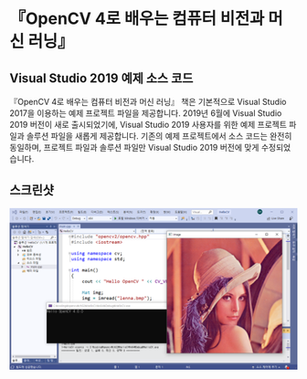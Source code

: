 # 『OpenCV 4로 배우는 컴퓨터 비전과 머신 러닝』

## Visual Studio 2019 예제 소스 코드

『OpenCV 4로 배우는 컴퓨터 비전과 머신 러닝』 책은 기본적으로 Visual Studio 2017을 이용하는 예제 프로젝트 파일을 제공합니다. 2019년 6월에 Visual Studio 2019 버전이 새로 출시되었기에, Visual Studio 2019 사용자를 위한 예제 프로젝트 파일과 솔루션 파일을 새롭게 제공합니다. 기존의 예제 프로젝트에서 소스 코드는 완전히 동일하며, 프로젝트 파일과 솔루션 파일만 Visual Studio 2019 버전에 맞게 수정되었습니다.

## 스크린샷

![ScreenShot](Screenshot.png)
